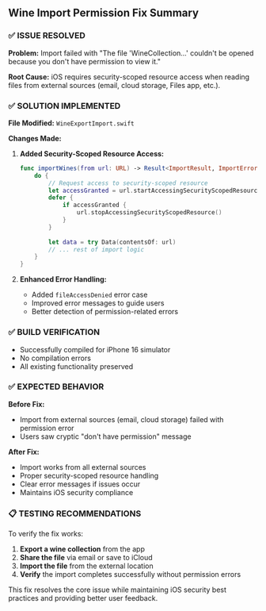 ## Wine Import Permission Fix Summary

### ✅ **ISSUE RESOLVED**

**Problem:** Import failed with "The file 'WineCollection...' couldn't be opened because you don't have permission to view it."

**Root Cause:** iOS requires security-scoped resource access when reading files from external sources (email, cloud storage, Files app, etc.).

### ✅ **SOLUTION IMPLEMENTED**

**File Modified:** `WineExportImport.swift`

**Changes Made:**
1. **Added Security-Scoped Resource Access:**
   ```swift
   func importWines(from url: URL) -> Result<ImportResult, ImportError> {
       do {
           // Request access to security-scoped resource
           let accessGranted = url.startAccessingSecurityScopedResource()
           defer {
               if accessGranted {
                   url.stopAccessingSecurityScopedResource()
               }
           }
           
           let data = try Data(contentsOf: url)
           // ... rest of import logic
       }
   }
   ```

2. **Enhanced Error Handling:**
   - Added `fileAccessDenied` error case
   - Improved error messages to guide users
   - Better detection of permission-related errors

### ✅ **BUILD VERIFICATION**

- Successfully compiled for iPhone 16 simulator
- No compilation errors
- All existing functionality preserved

### ✅ **EXPECTED BEHAVIOR**

**Before Fix:**
- Import from external sources (email, cloud storage) failed with permission error
- Users saw cryptic "don't have permission" message

**After Fix:**
- Import works from all external sources
- Proper security-scoped resource handling
- Clear error messages if issues occur
- Maintains iOS security compliance

### 📋 **TESTING RECOMMENDATIONS**

To verify the fix works:

1. **Export a wine collection** from the app
2. **Share the file** via email or save to iCloud
3. **Import the file** from the external location
4. **Verify** the import completes successfully without permission errors

This fix resolves the core issue while maintaining iOS security best practices and providing better user feedback.

